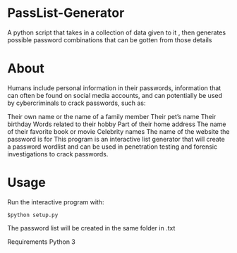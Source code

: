 # PassList-Generator

A python script that takes in a collection of data given to it , then generates possible password combinations that can be gotten from those details

# About 

Humans include personal information in their passwords, information that can often be found on social media accounts, and can potentially be used by cybercriminals to crack passwords, such as:

Their own name or the name of a family member
Their pet’s name
Their birthday
Words related to their hobby
Part of their home address
The name of their favorite book or movie
Celebrity names
The name of the website the password is for
This program is an interactive list generator that will create a password wordlist and can be used in penetration testing and forensic investigations to crack passwords.

# Usage

Run the interactive program with:

```$python setup.py```

The password list will be created in the same folder in .txt

Requirements
Python 3